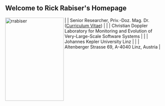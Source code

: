 ## Welcome to Rick Rabiser's Homepage

| <img src="https://raw.githubusercontent.com/RickRabiser/rickrepo/master/assets/rabiser.jpg" alt="rrabiser" width="187" height="266" align="left">  | Senior Researcher, Priv.-Doz. Mag. Dr. ([Curriculum Vitae](https://github.com/RickRabiser/rickrepo/blob/master/CVRR_Web.pdf))  |
|   | Christian Doppler Laboratory for Monitoring and Evolution of Very-Large-Scale Software Systems  |
|   | Johannes Kepler University Linz  |
|   | Altenberger Strasse 69, A-4040 Linz, Austria  |
